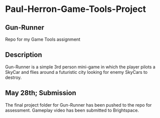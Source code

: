 # Paul-Herron-Game-Tools-Project

## Gun-Runner

Repo for my Game Tools assignment

## Description

Gun-Runner is a simple 3rd person mini-game in which the player pilots a SkyCar and flies around a futuristic city looking for enemy SkyCars to destroy.

## May 28th; Submission

The final project folder for Gun-Runner has been pushed to the repo for assessment. Gameplay video has been submitted to Brightspace.
